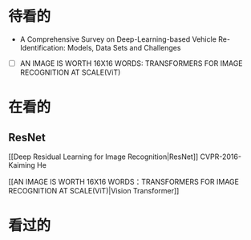 # 待看的

- A Comprehensive Survey on Deep-Learning-based Vehicle Re-Identification: Models, Data Sets and Challenges

- [ ] AN IMAGE IS WORTH 16X16 WORDS: TRANSFORMERS FOR IMAGE RECOGNITION AT SCALE(ViT)

# 在看的

## ResNet

[[Deep Residual Learning for Image Recognition|ResNet]]
CVPR-2016-Kaiming He 

[[AN IMAGE IS WORTH 16X16 WORDS：TRANSFORMERS FOR IMAGE RECOGNITION AT SCALE(ViT)|Vision Transformer]]




# 看过的


